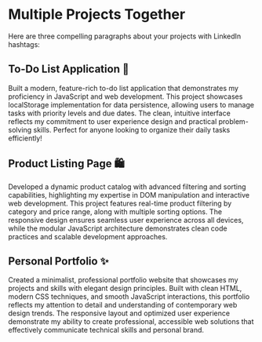 # Multiple Projects Together

Here are three compelling paragraphs about your projects with LinkedIn hashtags:

## **To-Do List Application** 📝
Built a modern, feature-rich to-do list application that demonstrates my proficiency in JavaScript and web development. This project showcases localStorage implementation for data persistence, allowing users to manage tasks with priority levels and due dates. The clean, intuitive interface reflects my commitment to user experience design and practical problem-solving skills. Perfect for anyone looking to organize their daily tasks efficiently! 

## **Product Listing Page** 🛍️
Developed a dynamic product catalog with advanced filtering and sorting capabilities, highlighting my expertise in DOM manipulation and interactive web development. This project features real-time product filtering by category and price range, along with multiple sorting options. The responsive design ensures seamless user experience across all devices, while the modular JavaScript architecture demonstrates clean code practices and scalable development approaches. 

## **Personal Portfolio** ✨
Created a minimalist, professional portfolio website that showcases my projects and skills with elegant design principles. Built with clean HTML, modern CSS techniques, and smooth JavaScript interactions, this portfolio reflects my attention to detail and understanding of contemporary web design trends. The responsive layout and optimized user experience demonstrate my ability to create professional, accessible web solutions that effectively communicate technical skills and personal brand.
